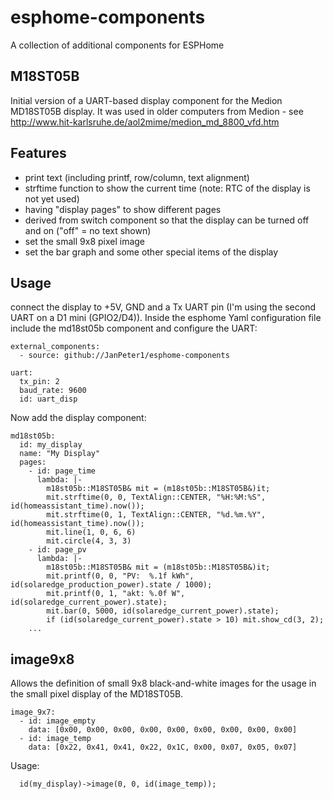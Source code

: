 # esphome-components
A collection of additional components for ESPHome

## M18ST05B
Initial version of a UART-based display component for the Medion
MD18ST05B display. It was used in older computers from Medion -
see http://www.hit-karlsruhe.de/aol2mime/medion_md_8800_vfd.htm

## Features
- print text (including printf, row/column, text alignment)
- strftime function to show the current time (note: RTC of the
  display is not yet used)
- having "display pages" to show different pages
- derived from switch component so that the display can be turned
  off and on ("off" = no text shown)
- set the small 9x8 pixel image
- set the bar graph and some other special items of the display

## Usage
connect the display to +5V, GND and a Tx UART pin (I'm using the
second UART on a D1 mini (GPIO2/D4)).
Inside the esphome Yaml configuration file include the md18st05b
component and configure the UART:
```
external_components:
  - source: github://JanPeter1/esphome-components
  
uart:
  tx_pin: 2
  baud_rate: 9600
  id: uart_disp
```
Now add the display component:
```
md18st05b:
  id: my_display
  name: "My Display"
  pages:
    - id: page_time
      lambda: |-
        m18st05b::M18ST05B& mit = (m18st05b::M18ST05B&)it;
        mit.strftime(0, 0, TextAlign::CENTER, "%H:%M:%S", id(homeassistant_time).now());
        mit.strftime(0, 1, TextAlign::CENTER, "%d.%m.%Y", id(homeassistant_time).now());
        mit.line(1, 0, 6, 6)
        mit.circle(4, 3, 3)
    - id: page_pv
      lambda: |-
        m18st05b::M18ST05B& mit = (m18st05b::M18ST05B&)it;
        mit.printf(0, 0, "PV:  %.1f kWh", id(solaredge_production_power).state / 1000);
        mit.printf(0, 1, "akt: %.0f W", id(solaredge_current_power).state);
        mit.bar(0, 5000, id(solaredge_current_power).state);
        if (id(solaredge_current_power).state > 10) mit.show_cd(3, 2);
    ...
```

## image9x8
Allows the definition of small 9x8 black-and-white images for the usage in the small
pixel display of the MD18ST05B.

```
image_9x7:
  - id: image_empty
    data: [0x00, 0x00, 0x00, 0x00, 0x00, 0x00, 0x00, 0x00, 0x00]
  - id: image_temp
    data: [0x22, 0x41, 0x41, 0x22, 0x1C, 0x00, 0x07, 0x05, 0x07]
```
Usage:
```
  id(my_display)->image(0, 0, id(image_temp));
```
